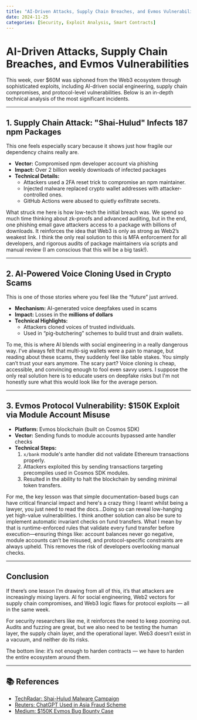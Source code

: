 ```yaml
---
title: "AI-Driven Attacks, Supply Chain Breaches, and Evmos Vulnerabilities"
date: 2024-11-25
categories: [Security, Exploit Analysis, Smart Contracts]
---
```


# AI-Driven Attacks, Supply Chain Breaches, and Evmos Vulnerabilities

This week, over $60M was siphoned from the Web3 ecosystem through sophisticated exploits, including AI-driven social engineering, supply chain compromises, and protocol-level vulnerabilities. Below is an in-depth technical analysis of the most significant incidents.

---

## 1. Supply Chain Attack: "Shai-Hulud" Infects 187 npm Packages

This one feels especially scary because it shows just how fragile our dependency chains really are.  

- **Vector:** Compromised npm developer account via phishing  
- **Impact:** Over 2 billion weekly downloads of infected packages  
- **Technical Details:**  
  - Attackers used a 2FA reset trick to compromise an npm maintainer.  
  - Injected malware replaced crypto wallet addresses with attacker-controlled ones.  
  - GitHub Actions were abused to quietly exfiltrate secrets.  

What struck me here is how low-tech the initial breach was. We spend so much time thinking about zk-proofs and advanced auditing, but in the end, one phishing email gave attackers access to a package with billions of downloads. It reinforces the idea that Web3 is only as strong as Web2’s weakest link. I think the only real solution to this is MFA enforcement for all developers, and rigorous audits of package maintainers via scripts and manual review (I am conscious that this will be a big task!).  


---

## 2. AI-Powered Voice Cloning Used in Crypto Scams

This is one of those stories where you feel like the “future” just arrived.  

- **Mechanism:** AI-generated voice deepfakes used in scams  
- **Impact:** Losses in the **millions of dollars**  
- **Technical Highlights:**  
  - Attackers cloned voices of trusted individuals.  
  - Used in “pig-butchering” schemes to build trust and drain wallets.  

To me, this is where AI blends with social engineering in a really dangerous way. I’ve always felt that multi-sig wallets were a pain to manage, but reading about these scams, they suddenly feel like table stakes. You simply can’t trust your ears anymore. The scary part? Voice cloning is cheap, accessible, and convincing enough to fool even savvy users. I suppose the only real solution here is to educate users on deepfake risks but I'm not honestly sure what this would look like for the average person. 


---

## 3. Evmos Protocol Vulnerability: $150K Exploit via Module Account Misuse

- **Platform:** Evmos blockchain (built on Cosmos SDK)
- **Vector:** Sending funds to module accounts bypassed ante handler checks
- **Technical Steps:**
  1. `x/bank` module's ante handler did not validate Ethereum transactions properly.
  2. Attackers exploited this by sending transactions targeting precompiles used in Cosmos SDK modules.
  3. Resulted in the ability to halt the blockchain by sending minimal token transfers.
   
For me, the key lesson was that simple documentation-based bugs can have critical financial impact and here's a crazy thing I learnt whilst being a lawyer, you just need to read the docs...Doing so can reveal low-hanging yet high-value vulnerabilities. I think another solution can also be sure to implement automatic invariant checks on fund transfers. What I mean by that is runtime-enforced rules that validate every fund transfer before execution—ensuring things like: account balances never go negative, module accounts can’t be misused, and protocol-specific constraints are always upheld. This removes the risk of developers overlooking manual checks.

---

## Conclusion 
If there’s one lesson I’m drawing from all of this, it’s that attackers are increasingly mixing layers. AI for social engineering, Web2 vectors for supply chain compromises, and Web3 logic flaws for protocol exploits — all in the same week.  

For security researchers like me, it reinforces the need to keep zooming out. Audits and fuzzing are great, but we also need to be testing the human layer, the supply chain layer, and the operational layer. Web3 doesn’t exist in a vacuum, and neither do its risks.  

The bottom line: it’s not enough to harden contracts — we have to harden the entire ecosystem around them. 


---

## 📚 References

- [TechRadar: Shai-Hulud Malware Campaign](https://www.techradar.com/pro/security/self-replicating-shai-hulud-infects-147-npm-packages-with-over-2-million-downloads-per-week)
- [Reuters: ChatGPT Used in Asia Fraud Scheme](https://www.reuters.com/investigations/chatgpt-was-used-help-scammers-do-their-thing-asia-fraud-scheme-2025-09-15/)
- [Medium: $150K Evmos Bug Bounty Case](https://medium.com/@jjordanjjordan/150-000-evmos-vulnerability-through-reading-documentation-d26328590a7a)